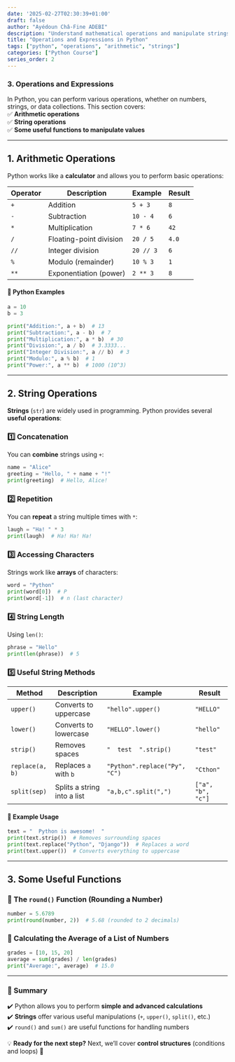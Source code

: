 ```yaml
---
date: '2025-02-27T02:30:39+01:00'  
draft: false  
author: "Ayédoun Châ-Fine ADEBI"  
description: "Understand mathematical operations and manipulate strings in Python."  
title: "Operations and Expressions in Python"  
tags: ["python", "operations", "arithmetic", "strings"]  
categories: ["Python Course"]
series_order: 2
---
```


### **3. Operations and Expressions**  

In Python, you can perform various operations, whether on numbers, strings, or data collections. This section covers:  
✅ **Arithmetic operations**  
✅ **String operations**  
✅ **Some useful functions to manipulate values**  

---

## **1. Arithmetic Operations**  

Python works like a **calculator** and allows you to perform basic operations:  

| Operator | Description | Example | Result |
|----------|------------|---------|--------|
| `+` | Addition | `5 + 3` | `8` |
| `-` | Subtraction | `10 - 4` | `6` |
| `*` | Multiplication | `7 * 6` | `42` |
| `/` | Floating-point division | `20 / 5` | `4.0` |
| `//` | Integer division | `20 // 3` | `6` |
| `%` | Modulo (remainder) | `10 % 3` | `1` |
| `**` | Exponentiation (power) | `2 ** 3` | `8` |

#### **📌 Python Examples**  
```python
a = 10
b = 3

print("Addition:", a + b)  # 13
print("Subtraction:", a - b)  # 7
print("Multiplication:", a * b)  # 30
print("Division:", a / b)  # 3.3333...
print("Integer Division:", a // b)  # 3
print("Modulo:", a % b)  # 1
print("Power:", a ** b)  # 1000 (10^3)
```

---

## **2. String Operations**  

**Strings** (`str`) are widely used in programming. Python provides several **useful operations**:  

### **1️⃣ Concatenation**  
You can **combine** strings using `+`:  
```python
name = "Alice"
greeting = "Hello, " + name + "!"
print(greeting)  # Hello, Alice!
```

### **2️⃣ Repetition**  
You can **repeat** a string multiple times with `*`:  
```python
laugh = "Ha! " * 3
print(laugh)  # Ha! Ha! Ha!
```

### **3️⃣ Accessing Characters**  
Strings work like **arrays** of characters:  
```python
word = "Python"
print(word[0])  # P
print(word[-1])  # n (last character)
```

### **4️⃣ String Length**  
Using `len()`:  
```python
phrase = "Hello"
print(len(phrase))  # 5
```

### **5️⃣ Useful String Methods**  
| Method | Description | Example | Result |
|--------|------------|---------|--------|
| `upper()` | Converts to uppercase | `"hello".upper()` | `"HELLO"` |
| `lower()` | Converts to lowercase | `"HELLO".lower()` | `"hello"` |
| `strip()` | Removes spaces | `"  test  ".strip()` | `"test"` |
| `replace(a, b)` | Replaces `a` with `b` | `"Python".replace("Py", "C")` | `"Cthon"` |
| `split(sep)` | Splits a string into a list | `"a,b,c".split(",")` | `["a", "b", "c"]` |

#### **📌 Example Usage**  
```python
text = "  Python is awesome!  "
print(text.strip())  # Removes surrounding spaces
print(text.replace("Python", "Django"))  # Replaces a word
print(text.upper())  # Converts everything to uppercase
```

---

## **3. Some Useful Functions**  

### **🔹 The `round()` Function (Rounding a Number)**  
```python
number = 5.6789
print(round(number, 2))  # 5.68 (rounded to 2 decimals)
```

### **🔹 Calculating the Average of a List of Numbers**  
```python
grades = [10, 15, 20]
average = sum(grades) / len(grades)
print("Average:", average)  # 15.0
```

---

### **📌 Summary**  
✔️ Python allows you to perform **simple and advanced calculations**  
✔️ **Strings** offer various useful manipulations (`+`, `upper()`, `split()`, etc.)  
✔️ `round()` and `sum()` are useful functions for handling numbers  

💡 **Ready for the next step?** Next, we’ll cover **control structures** (conditions and loops) 🚀